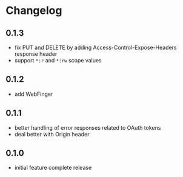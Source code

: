# Changelog

## 0.1.3
- fix PUT and DELETE by adding Access-Control-Expose-Headers response header
- support `*:r` and `*:rw` scope values

## 0.1.2
- add WebFinger

## 0.1.1
- better handling of error responses related to OAuth tokens
- deal better with Origin header

## 0.1.0
- initial feature complete release
